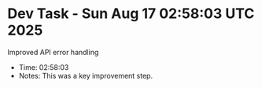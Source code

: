 # Dev Task - Sun Aug 17 02:58:03 UTC 2025
Improved API error handling
- Time: 02:58:03
- Notes: This was a key improvement step.
